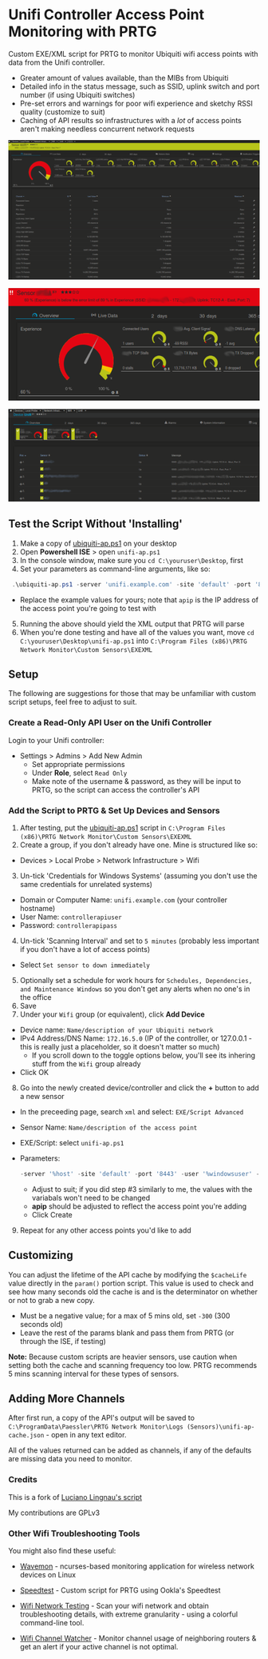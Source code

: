 # Unifi Controller Access Point Monitoring with PRTG
Custom EXE/XML script for PRTG to monitor Ubiquiti wifi access points with data from the Unifi controller.

- Greater amount of values available, than the MIBs from Ubiquiti
- Detailed info in the status message, such as SSID, uplink switch and port number (if using Ubiquiti switches)
- Pre-set errors and warnings for poor wifi experience and sketchy RSSI quality (customize to suit)
- Caching of API results so infrastructures with a *lot* of access points aren't making needless concurrent network requests

![PRTG Sensor Screenshot](img/prtg-screenshot.png)

![Pre-set error trigger](img/alert-preset.png)

![Devices page](img/device-list.png)

## Test the Script Without 'Installing'
1. Make a copy of [ubiquiti-ap.ps1](ubiquiti-ap.ps1) on your desktop
2. Open **Powershell ISE** > open `unifi-ap.ps1`
3. In the console window, make sure you `cd C:\youruser\Desktop`, first
4. Set your parameters as command-line arguments, like so:
  ```powershell
   .\ubiquiti-ap.ps1 -server 'unifi.example.com' -site 'default' -port '8443' -user 'apiuser' -password 'apipassword' -apip '172.16.5.1'
  ```
  - Replace the example values for yours; note that `apip` is the IP address of the access point you're going to test with
5. Running the above should yield the XML output that PRTG will parse
6. When you're done testing and have all of the values you want, move `cd C:\youruser\Desktop\unifi-ap.ps1` into `C:\Program Files (x86)\PRTG Network Monitor\Custom Sensors\EXEXML`



## Setup
The following are suggestions for those that may be unfamiliar with custom script setups, feel free to adjust to suit.

### Create a Read-Only API User on the Unifi Controller
Login to your Unifi controller:
- Settings > Admins > Add New Admin
  - Set appropriate permissions
  - Under **Role**, select `Read Only`
  - Make note of the username & password, as they will be input to PRTG, so the script can access the controller's API

### Add the Script to PRTG & Set Up Devices and Sensors
1. After testing, put the [ubiquiti-ap.ps1](ubiquiti-ap.ps1) script in `C:\Program Files (x86)\PRTG Network Monitor\Custom Sensors\EXEXML`
2. Create a group, if you don't already have one.  Mine is structured like so:
  - Devices > Local Probe > Network Infrastructure > Wifi
3. Un-tick 'Credentials for Windows Systems' (assuming you don't use the same credentials for unrelated systems)
  - Domain or Computer Name: `unifi.example.com` (your controller hostname)
  - User Name: `controllerapiuser`
  - Password: `controllerapipass`
4. Un-tick 'Scanning Interval' and set to `5 minutes` (probably less important if you don't have a lot of access points)
  - Select `Set sensor to down immediately`
5. Optionally set a schedule for work hours for `Schedules, Dependencies, and Maintenance Windows` so you don't get any alerts when no one's in the office
6. Save
7. Under your `Wifi` group (or equivalent), click **Add Device**
  - Device name: `Name/description of your Ubiquiti network`
  - IPv4 Address/DNS Name: `172.16.5.0` (IP of the controller, or 127.0.0.1 - this is really just a placeholder, so it doesn't matter so much)
    - If you scroll down to the toggle options below, you'll see its inhering stuff from the `Wifi` group already
  - Click OK
8. Go into the newly created device/controller and click the **+** button to add a new sensor
  - In the preceeding page, search `xml` and select: `EXE/Script Advanced`
  - Sensor Name: `Name/description of the access point`
  - EXE/Script: select `unifi-ap.ps1`
  - Parameters:

    ```powershell
    -server '%host' -site 'default' -port '8443' -user '%windowsuser' -password '%windowspassword' -apip '172.16.5.31'
    ```

    - Adjust to suit; if you did step #3 similarly to me, the values with the variabals won't need to be changed
    - **apip** should be adjusted to reflect the access point you're adding
    - Click Create
9. Repeat for any other access points you'd like to add

## Customizing
You can adjust the lifetime of the API cache by modifying the `$cacheLife` value directly in the `param()` portion script.  This value is used to check and see how many seconds old the cache is and is the determinator on whether or not to grab a new copy.
- Must be a negative value; for a max of 5 mins old, set `-300` (300 seconds old)
- Leave the rest of the params blank and pass them from PRTG (or through the ISE, if testing)

**Note:** Because custom scripts are heavier sensors, use caution when setting both the cache and scanning frequency too low.  PRTG recommends 5 mins scanning interval for these types of sensors.

## Adding More Channels
After first run, a copy of the API's output will be saved to `C:\ProgramData\Paessler\PRTG Network Monitor\Logs (Sensors)\unifi-ap-cache.json` - open in any text editor.

All of the values returned can be added as channels, if any of the defaults are missing data you need to monitor.

### Credits
This is a fork of [Luciano Lingnau's script](https://kb.paessler.com/en/topic/71263-can-i-monitor-ubiquiti-unifi-network-devices-with-prtg)

My contributions are GPLv3

### Other Wifi Troubleshooting Tools
You might also find these useful:

- [Wavemon](https://github.com/uoaerg/wavemon) - ncurses-based monitoring application for wireless network devices on Linux

- [Speedtest](https://greiginsydney.com/new-ooklaspeedtest-ps1/) - Custom script for PRTG using Ookla's Speedtest

- [Wifi Network Testing](https://github.com/angela-d/wifi-network-testing) - Scan your wifi network and obtain troubleshooting details, with extreme granularity - using a colorful command-line tool.

- [Wifi Channel Watcher](https://github.com/angela-d/wifi-channel-watcher) - Monitor channel usage of neighboring routers & get an alert if your active channel is not optimal.
